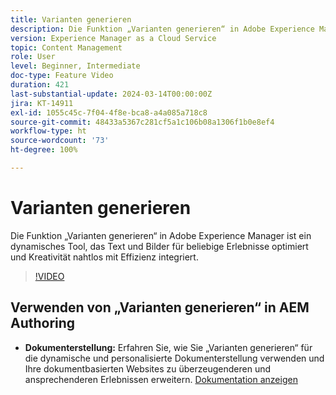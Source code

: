 ```yaml
---
title: Varianten generieren
description: Die Funktion „Varianten generieren“ in Adobe Experience Manager optimiert Text und Bilder für beliebige Erlebnisse.
version: Experience Manager as a Cloud Service
topic: Content Management
role: User
level: Beginner, Intermediate
doc-type: Feature Video
duration: 421
last-substantial-update: 2024-03-14T00:00:00Z
jira: KT-14911
exl-id: 1055c45c-7f04-4f8e-bca8-a4a085a718c8
source-git-commit: 48433a5367c281cf5a1c106b08a1306f1b0e8ef4
workflow-type: ht
source-wordcount: '73'
ht-degree: 100%

---
```


# Varianten generieren

Die Funktion „Varianten generieren“ in Adobe Experience Manager ist ein dynamisches Tool, das Text und Bilder für beliebige Erlebnisse optimiert und Kreativität nahtlos mit Effizienz integriert.

>[!VIDEO](https://video.tv.adobe.com/v/3427946/?learn=on)

## Verwenden von „Varianten generieren“ in AEM Authoring

+ __Dokumenterstellung:__ Erfahren Sie, wie Sie „Varianten generieren“ für die dynamische und personalisierte Dokumenterstellung verwenden und Ihre dokumentbasierten Websites zu überzeugenderen und ansprechenderen Erlebnissen erweitern. [Dokumentation anzeigen](https://www.aem.live/docs/sidekick-generate-variations)
